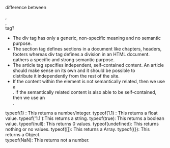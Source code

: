 difference between <div>, <article>, <section> tag?

*	The div tag has only a generic, non-specific meaning and no semantic purpose.
*	The section tag defines sections in a document like chapters, headers, footers whereas div tag defines a division in an HTML document. 
	<section> gathers a specific and strong semantic purpose.
*	The article tag specifies independent, self-contained content. An article should make sense on its own and it should be possible to    
	distribute it independently from the rest of the site.
*	If the content within the element is not semantically related, then we use a <div> . If the semantically related content is also able 
	to be self-contained, then we use an <article>.

typeof(1)	: This returns a number/integer.
typeof(1.1)	: This returns a float value.
typeof('1.1'):This returns a string.
typeof(true): This returns a boolean value.
typeof(null): This returns 0 values.
typeof(undefined): This returns nothing or no values.
typeof([]):   This returns a Array.
typeof({}):	  This returns a Object.	
typeof(NaN):  This returns not a number.
